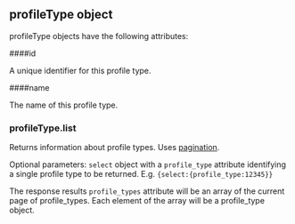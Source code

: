 ## profileType object

profileType objects have the following attributes:

####id

A unique identifier for this profile type.

####name

The name of this profile type.

### profileType.list

<script>tryit('profileType.list')</script> 

Returns information about profile types. Uses [pagination](#pagination).

Optional parameters: `select` object with a `profile_type` attribute identifying a single profile type to be returned. E.g. `{select:{profile_type:12345}}`

The response results `profile_types` attribute will be an array of the current page of profile_types. Each element of the array will be a profile_type object.

